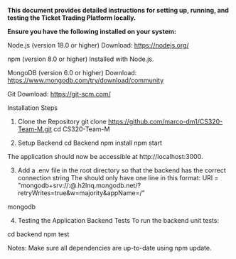 **This document provides detailed instructions for setting up, running, and testing the Ticket Trading Platform locally.**

**Ensure you have the following installed on your system:**

Node.js (version 18.0 or higher)
Download: https://nodejs.org/

npm (version 8.0 or higher)
Installed with Node.js.

MongoDB (version 6.0 or higher)
Download: https://www.mongodb.com/try/download/community

Git
Download: https://git-scm.com/

Installation Steps
1) Clone the Repository
git clone https://github.com/marco-dm1/CS320-Team-M.git
cd CS320-Team-M

2) Setup Backend
cd Backend
npm install
npm start

The application should now be accessible at http://localhost:3000.

3) Add a .env file in the root directory so that the backend has the correct connection string
The should only have one line in this format:
URI = "mongodb+srv://<USERNAME>:<PASSWORD>@<CLUSTER>.h2lnq.mongodb.net/?retryWrites=true&w=majority&appName=<CLUSTER>/<DATABASE>"

mongodb

4) Testing the Application
Backend Tests
To run the backend unit tests:

cd backend
npm test

Notes: 
Make sure all dependencies are up-to-date using npm update.
